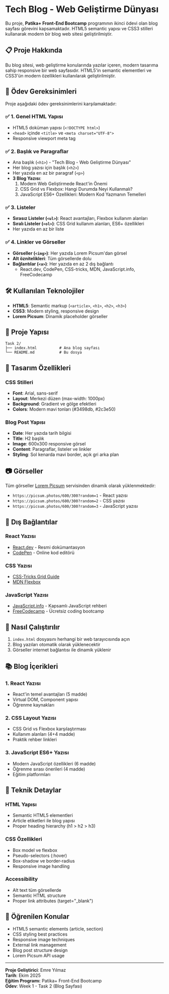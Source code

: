 # Tech Blog - Web Geliştirme Dünyası

Bu proje, **Patika+ Front-End Bootcamp** programının ikinci ödevi olan blog sayfası görevini kapsamaktadır. HTML5 semantic yapısı ve CSS3 stilleri kullanarak modern bir blog web sitesi geliştirilmiştir.

## 📋 Proje Hakkında

Bu blog sitesi, web geliştirme konularında yazılar içeren, modern tasarıma sahip responsive bir web sayfasıdır. HTML5'in semantic elementleri ve CSS3'ün modern özellikleri kullanılarak geliştirilmiştir.

## 🎯 Ödev Gereksinimleri

Proje aşağıdaki ödev gereksinimlerini karşılamaktadır:

### ✅ 1. Genel HTML Yapısı
- HTML5 doküman yapısı (`<!DOCTYPE html>`)
- `<head>` içinde `<title>` ve `<meta charset="UTF-8">`
- Responsive viewport meta tag

### ✅ 2. Başlık ve Paragraflar
- Ana başlık (`<h1>`) - "Tech Blog - Web Geliştirme Dünyası"
- Her blog yazısı için başlık (`<h2>`)
- Her yazıda en az bir paragraf (`<p>`)
- **3 Blog Yazısı**:
  1. Modern Web Geliştirmede React'in Önemi
  2. CSS Grid vs Flexbox: Hangi Durumda Neyi Kullanmalı?
  3. JavaScript ES6+ Özellikleri: Modern Kod Yazmanın Temelleri

### ✅ 3. Listeler
- **Sırasız Listeler (`<ul>`)**: React avantajları, Flexbox kullanım alanları
- **Sıralı Listeler (`<ol>`)**: CSS Grid kullanım alanları, ES6+ özellikleri
- Her yazıda en az bir liste

### ✅ 4. Linkler ve Görseller
- **Görseller (`<img>`)**: Her yazıda Lorem Picsum'dan görsel
- **Alt öznitelikleri**: Tüm görsellerde dolu
- **Bağlantılar (`<a>`)**: Her yazıda en az 2 dış bağlantı
  - React.dev, CodePen, CSS-tricks, MDN, JavaScript.info, FreeCodecamp

## 🛠️ Kullanılan Teknolojiler

- **HTML5**: Semantic markup (`<article>`, `<h1>`, `<h2>`, `<h3>`)
- **CSS3**: Modern styling, responsive design
- **Lorem Picsum**: Dinamik placeholder görseller

## 📁 Proje Yapısı

```
Task 2/
├── index.html          # Ana blog sayfası
└── README.md           # Bu dosya
```

## 🎨 Tasarım Özellikleri

### CSS Stilleri
- **Font**: Arial, sans-serif
- **Layout**: Merkezi düzen (max-width: 1000px)
- **Background**: Gradient ve gölge efektleri
- **Colors**: Modern mavi tonları (#3498db, #2c3e50)

### Blog Post Yapısı
- **Date**: Her yazıda tarih bilgisi
- **Title**: H2 başlık
- **Image**: 600x300 responsive görsel
- **Content**: Paragraflar, listeler ve linkler
- **Styling**: Sol kenarda mavi border, açık gri arka plan

## 📷 Görseller

Tüm görseller [Lorem Picsum](https://picsum.photos/) servisinden dinamik olarak yüklenmektedir:
- `https://picsum.photos/600/300?random=1` - React yazısı
- `https://picsum.photos/600/300?random=2` - CSS yazısı  
- `https://picsum.photos/600/300?random=3` - JavaScript yazısı

## 🔗 Dış Bağlantılar

### React Yazısı
- [React.dev](https://react.dev/) - Resmi dokümantasyon
- [CodePen](https://codepen.io/) - Online kod editörü

### CSS Yazısı  
- [CSS-Tricks Grid Guide](https://css-tricks.com/snippets/css/complete-guide-grid/)
- [MDN Flexbox](https://developer.mozilla.org/en-US/docs/Web/CSS/CSS_Flexible_Box_Layout)

### JavaScript Yazısı
- [JavaScript.info](https://javascript.info/) - Kapsamlı JavaScript rehberi
- [FreeCodecamp](https://www.freecodecamp.org/) - Ücretsiz coding bootcamp

## 🚀 Nasıl Çalıştırılır

1. `index.html` dosyasını herhangi bir web tarayıcısında açın
2. Blog yazıları otomatik olarak yüklenecektir
3. Görseller internet bağlantısı ile dinamik yüklenir

## 📚 Blog İçerikleri

### 1. React Yazısı
- React'in temel avantajları (5 madde)
- Virtual DOM, Component yapısı
- Öğrenme kaynakları

### 2. CSS Layout Yazısı
- CSS Grid vs Flexbox karşılaştırması
- Kullanım alanları (4+4 madde)
- Praktik rehber linkleri

### 3. JavaScript ES6+ Yazısı
- Modern JavaScript özellikleri (6 madde)
- Öğrenme sırası önerileri (4 madde)
- Eğitim platformları

## 🔧 Teknik Detaylar

### HTML Yapısı
- Semantic HTML5 elementleri
- Article etiketleri ile blog yapısı
- Proper heading hierarchy (h1 > h2 > h3)

### CSS Özellikleri
- Box model ve flexbox
- Pseudo-selectors (:hover)
- Box-shadow ve border-radius
- Responsive image handling

### Accessibility
- Alt text tüm görsellerde
- Semantic HTML structure
- Proper link attributes (target="_blank")

## 📝 Öğrenilen Konular

- HTML5 semantic elements (article, section)
- CSS styling best practices
- Responsive image techniques
- External link management
- Blog post structure design
- Lorem Picsum API usage

---

**Proje Geliştirici**: Emre Yılmaz  
**Tarih**: Ekim 2025  
**Eğitim Programı**: Patika+ Front-End Bootcamp  
**Ödev**: Week 1 - Task 2 (Blog Sayfası)
